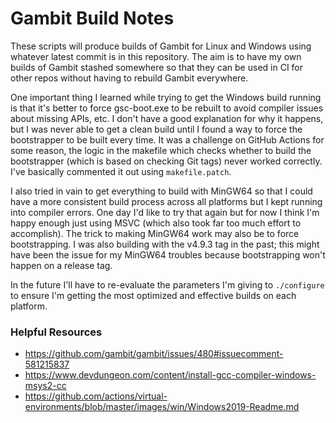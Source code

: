 # Gambit Build Notes

These scripts will produce builds of Gambit for Linux and Windows using whatever latest
commit is in this repository.  The aim is to have my own builds of Gambit stashed somewhere
so that they can be used in CI for other repos without having to rebuild Gambit everywhere.

One important thing I learned while trying to get the Windows build running is that it's
better to force gsc-boot.exe to be rebuilt to avoid compiler issues about missing APIs, etc.
I don't have a good explanation for why it happens, but I was never able to get a clean build
until I found a way to force the bootstrapper to be built every time.  It was a challenge on
GitHub Actions for some reason, the logic in the makefile which checks whether to build the
bootstrapper (which is based on checking Git tags) never worked correctly.  I've basically
commented it out using `makefile.patch`.

I also tried in vain to get everything to build with MinGW64 so that I could have a more
consistent build process across all platforms but I kept running into compiler errors.  One
day I'd like to try that again but for now I think I'm happy enough just using MSVC (which
also took far too much effort to accomplish).  The trick to making MinGW64 work may also be
to force bootstrapping.  I was also building with the v4.9.3 tag in the past; this might have
been the issue for my MinGW64 troubles because bootstrapping won't happen on a release tag.

In the future I'll have to re-evaluate the parameters I'm giving to `./configure` to ensure
I'm getting the most optimized and effective builds on each platform.

### Helpful Resources

- https://github.com/gambit/gambit/issues/480#issuecomment-581215837
- https://www.devdungeon.com/content/install-gcc-compiler-windows-msys2-cc
- https://github.com/actions/virtual-environments/blob/master/images/win/Windows2019-Readme.md
